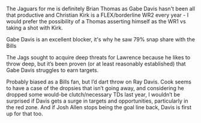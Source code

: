 The Jaguars for me is definitely Brian Thomas as Gabe Davis hasn't been all that productive and Christian Kirk is a FLEX/borderline WR2 every year - I would prefer the possibility of a Thomas asserting himself as the WR1 vs taking a shot with Kirk. 

Gabe Davis is an excellent blocker, it's why he saw 79% snap share with the Bills

The Jags sought to acquire deep threats for Lawrence because he likes to throw deep, but it’s been proven (or at least reasonably established) that Gabe Davis struggles to earn targets. 

Probably biased as a Bills fan, but I’d dart throw on Ray Davis. Cook seems to have a case of the dropsies that isn’t going away, and considering he dropped some would-be clutch/necessary TDs last year, I wouldn’t be surprised if Davis gets a surge in targets and opportunities, particularly in the red zone. And if Josh Allen stops being the goal line back, Davis is first up for that too.
